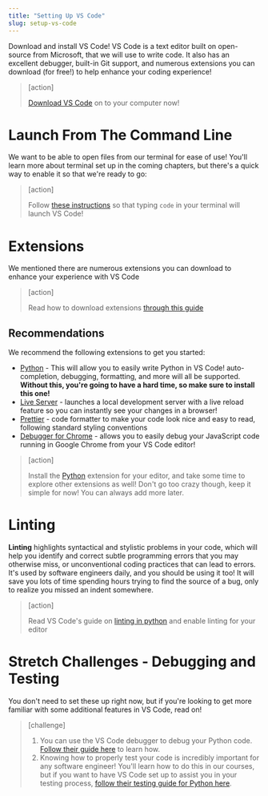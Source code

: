 ```yaml
---
title: "Setting Up VS Code"
slug: setup-vs-code
---
```


Download and install VS Code! VS Code is a text editor built on open-source from Microsoft, that we will use to write code. It also has an excellent debugger, built-in Git support, and numerous extensions you can download (for free!) to help enhance your coding experience!

> [action]
>
> [Download VS Code](https://code.visualstudio.com/) on to your computer now!

# Launch From The Command Line

We want to be able to open files from our terminal for ease of use! You'll learn more about terminal set up in the coming chapters, but there's a quick way to enable it so that we're ready to go:

> [action]
>
> Follow [these instructions](https://code.visualstudio.com/docs/setup/mac#_launching-from-the-command-line) so that typing `code` in your terminal will launch VS Code!

# Extensions

We mentioned there are numerous extensions you can download to enhance your experience with VS Code

> [action]
>
> Read how to download extensions [through this guide](https://code.visualstudio.com/docs/editor/extension-gallery)

## Recommendations

We recommend the following extensions to get you started:

- [Python](https://marketplace.visualstudio.com/items?itemName=ms-python.python) - This will allow you to easily write Python in VS Code! auto-completion, debugging, formatting, and more will all be supported. **Without this, you're going to have a hard time, so make sure to install this one!**
- [Live Server](https://marketplace.visualstudio.com/items?itemName=ritwickdey.LiveServer) - launches a local development server with a live reload feature so you can instantly see your changes in a browser!
- [Prettier](https://marketplace.visualstudio.com/items?itemName=esbenp.prettier-vscode) - code formatter to make your code look nice and easy to read, following standard styling conventions
- [Debugger for Chrome](https://marketplace.visualstudio.com/items?itemName=msjsdiag.debugger-for-chrome) - allows you to easily debug your JavaScript code running in Google Chrome from your VS Code editor!

> [action]
>
> Install the [Python](https://marketplace.visualstudio.com/items?itemName=ms-python.python) extension for your editor, and take some time to explore other extensions as well! Don't go too crazy though, keep it simple for now! You can always add more later.


# Linting

**Linting** highlights syntactical and stylistic problems in your code, which will help you identify and correct subtle programming errors that you may otherwise miss, or unconventional coding practices that can lead to errors. It's used by software engineers daily, and you should be using it too! It will save you lots of time spending hours trying to find the source of a bug, only to realize you missed an indent somewhere.

> [action]
>
> Read VS Code's guide on [linting in python](https://code.visualstudio.com/docs/python/linting) and enable linting for your editor

# Stretch Challenges - Debugging and Testing

You don't need to set these up right now, but if you're looking to get more familiar with some additional features in VS Code, read on!

> [challenge]
>
> 1. You can use the VS Code debugger to debug your Python code. [Follow their guide here](https://code.visualstudio.com/docs/python/debugging) to learn how.
> 1. Knowing how to properly test your code is incredibly important for any software engineer! You'll learn how to do this in our courses, but if you want to have VS Code set up to assist you in your testing process, [follow their testing guide for Python here](https://code.visualstudio.com/docs/python/testing).
